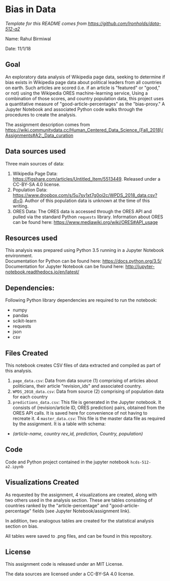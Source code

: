 # Bias in Data
*Template for this README comes from https://github.com/Ironholds/data-512-a2* 

Name: Rahul Birmiwal 

Date: 11/1/18

## Goal
An exploratory data analysis of Wikipedia page data, seeking to determine if bias exists in Wikipedia page data about political leaders from all countries on earth. Such articles are scored (i.e. if an article is "featured" or "good," or not) using the Wikipedia ORES machine-learning service, Using a combination of those scores, and country population data, this project uses a quantitative measure of "good-article-percentages" as the "bias-proxy." A Jupyter Notebook and associated Python code walks through the procedures to create the analysis. 

The assignment description comes from https://wiki.communitydata.cc/Human_Centered_Data_Science_(Fall_2018)/Assignments#A2:_Data_curation

## Data sources used

Three main sources of data: 
1. Wikipedia Page Data: https://figshare.com/articles/Untitled_Item/5513449. Released under a CC-BY-SA 4.0 license.
2. Population Data: https://www.dropbox.com/s/5u7sy1xt7g0oi2c/WPDS_2018_data.csv?dl=0. Author of this population data is unknown at the time of this writing. 
3. ORES Data: The ORES data is accessed through the ORES API and pulled via the standard Python `requests` library. Information about ORES can be found here: https://www.mediawiki.org/wiki/ORES#API_usage

## Resources used
This analysis was prepared using Python 3.5 running in a Jupyter Notebook environment.  
Documentation for Python can be found here: https://docs.python.org/3.5/  
Documentation for Jupyter Notebook can be found here: http://jupyter-notebook.readthedocs.io/en/latest/  

## Dependencies: 
Following Python library dependencies are required to run the notebook: 
- numpy 
- pandas 
- scikit-learn
- requests
- json 
- csv

## Files Created
This notebook creates CSV files of data extracted and compiled as part of this analysis.

1. `page_data.csv`: Data from data source (1) comprising of articles about politicians, their article "revision_ids" and associated country. 
2. `WPDS_2018_data.csv`: Data from source (2) comprising of population data for each country
3. `predictions_data.csv`: This file is generated in the Jupyter notebook. It consists of (revision/article ID, ORES prediction) pairs, obtained from the ORES API calls. It is saved here for convenience of not having to recreate it. 
4 `master_data.csv`: This file is the master data file as required by the assignment. It is a table with schema: 
  - *(article-name,	  country	rev_id,  	prediction,	  Country,	  population)* 
             

## Code

Code and Python project contained in the jupyter notebook `hcds-512-a2.ipynb`

## Visualizations Created

As requested by the assignment, 4 visualizations are created, along with two others used in the analysis section. These are tables consisting of countries ranked by the "article-percentage" and "good-article-percentage" fields (see Jupyter Notebook/assignment link). 

In addition, two analogous tables are created for the statistical analysis section on bias. 

All tables were saved to .png files, and can be found in this repository. 

## License

This assignment code is released under an MIT License. 

The data sources are licensed under a CC-BY-SA 4.0 license. 
